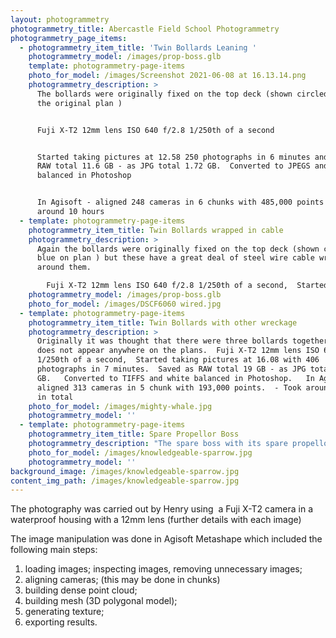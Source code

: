 ```yaml
---
layout: photogrammetry
photogrammetry_title: Abercastle Field School Photogrammetry
photogrammetry_page_items:
  - photogrammetry_item_title: 'Twin Bollards Leaning '
    photogrammetry_model: /images/prop-boss.glb
    template: photogrammetry-page-items
    photo_for_model: /images/Screenshot 2021-06-08 at 16.13.14.png
    photogrammetry_description: >
      The bollards were originally fixed on the top deck (shown circled blue on
      the original plan )


      Fuji X-T2 12mm lens ISO 640 f/2.8 1/250th of a second


      Started taking pictures at 12.58 250 photographs in 6 minutes and saved as
      RAW total 11.6 GB - as JPG total 1.72 GB.  Converted to JPEGS and white
      balanced in Photoshop


      In Agisoft - aligned 248 cameras in 6 chunks with 485,000 points .  Took
      around 10 hours
  - template: photogrammetry-page-items
    photogrammetry_item_title: Twin Bollards wrapped in cable
    photogrammetry_description: >
      Again the bollards were originally fixed on the top deck (shown circled
      blue on plan ) but these have a great deal of steel wire cable wrapped
      around them.

        Fuji X-T2 12mm lens ISO 640 f/2.8 1/250th of a second,  Started taking pictures at 13.09 with 356 photographs in 7 minutes and saved as RAW total 16.7 GB - as JPG total 4.66 GB   Converted to TIFFS and white balanced in Photoshop.  In Agisoft - aligned 356 cameras in 1 chunk with 452,000 points.  Originally tried to mesh with 41million faces but ran out of memory (32GB), after dropping the quality to 13.6million faces - took around 22 hours in total
    photogrammetry_model: /images/prop-boss.glb
    photo_for_model: /images/DSCF6060 wired.jpg
  - template: photogrammetry-page-items
    photogrammetry_item_title: Twin Bollards with other wreckage
    photogrammetry_description: >
      Originally it was thought that there were three bollards together but this
      does not appear anywhere on the plans.  Fuji X-T2 12mm lens ISO 640 f/2.8
      1/250th of a second,  Started taking pictures at 16.08 with 406
      photographs in 7 minutes.  Saved as RAW total 19 GB - as JPG total 4.95
      GB.   Converted to TIFFS and white balanced in Photoshop.   In Agisoft -
      aligned 313 cameras in 5 chunk with 193,000 points.  - Took around 8 hours
      in total
    photo_for_model: /images/mighty-whale.jpg
    photogrammetry_model: ''
  - template: photogrammetry-page-items
    photogrammetry_item_title: Spare Propellor Boss
    photogrammetry_description: "The spare boss with its spare propellor was stored on the Main Deck and is circled in red on the plan \n\nFuji X-T2 12mm lens ISO 800 f/3.2 Aperture Priority was tried which meant that there is a range of speeds from 1/28th \_to\_ 1/250th of a second\nStarted taking pictures at 16.23 and took 144 photographs in 8 minutes\n\nSaved as RAW total 19 GB - as JPG total 4.95 GB Converted to TIFFS and white balanced in Photoshop\n\nIn Agisoft - aligned 133 cameras in 3 chunks with 160,000 points . \n"
    photo_for_model: /images/knowledgeable-sparrow.jpg
    photogrammetry_model: ''
background_image: /images/knowledgeable-sparrow.jpg
content_img_path: /images/knowledgeable-sparrow.jpg
---
```

The photography was carried out by Henry using  a Fuji X-T2 camera in a waterproof housing with a 12mm lens (further details with each image)

The image manipulation was done in Agisoft Metashape which included the following main steps:

1.  loading images; inspecting images, removing unnecessary images;
2.  aligning cameras; (this may be done in chunks)
3.  building dense point cloud;
4.  building mesh (3D polygonal model);
5.  generating texture;
6.  exporting results.
